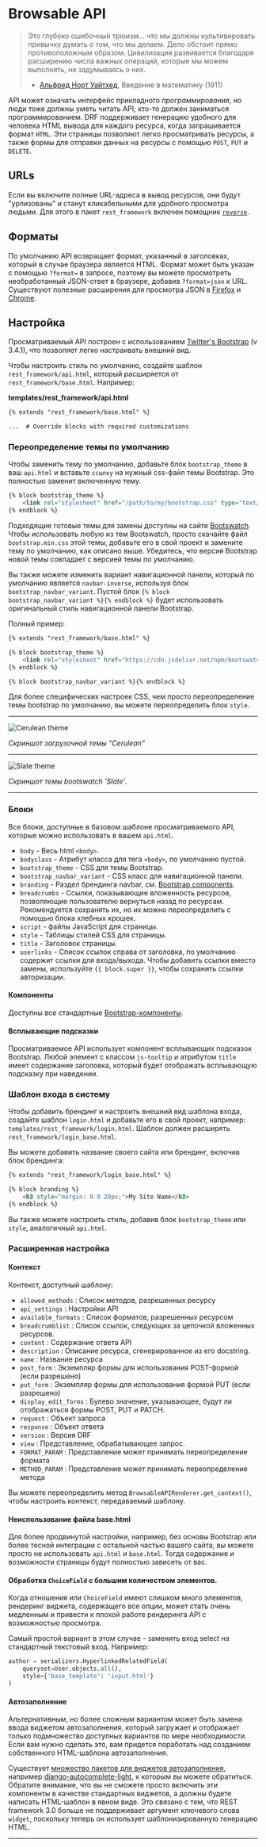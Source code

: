 <!-- TRANSLATED by md-translate -->
# Browsable API

> Это глубоко ошибочный трюизм... что мы должны культивировать привычку думать о том, что мы делаем. Дело обстоит прямо противоположным образом. Цивилизация развивается благодаря расширению числа важных операций, которые мы можем выполнять, не задумываясь о них.
>
> - [Альфред Норт Уайтхед](https://en.wikiquote.org/wiki/Alfred_North_Whitehead), Введение в математику (1911)

API может означать интерфейс прикладного *программирования*, но люди тоже должны уметь читать API; кто-то должен заниматься программированием. DRF поддерживает генерацию удобного для человека HTML вывода для каждого ресурса, когда запрашивается формат `HTML`. Эти страницы позволяют легко просматривать ресурсы, а также формы для отправки данных на ресурсы с помощью `POST`, `PUT` и `DELETE`.

## URLs

Если вы включите полные URL-адреса в вывод ресурсов, они будут "урлизованы" и станут кликабельными для удобного просмотра людьми. Для этого в пакет `rest_framework` включен помощник [`reverse`](../api-guide/reverse.md).

## Форматы

По умолчанию API возвращает формат, указанный в заголовках, который в случае браузера является HTML. Формат может быть указан с помощью `?format=` в запросе, поэтому вы можете просмотреть необработанный JSON-ответ в браузере, добавив `?format=json` к URL. Существуют полезные расширения для просмотра JSON в [Firefox](https://addons.mozilla.org/en-US/firefox/addon/jsonview/) и [Chrome](https://chrome.google.com/webstore/detail/chklaanhfefbnpoihckbnefhakgolnmc).

## Настройка

Просматриваемый API построен с использованием [Twitter's Bootstrap](https://getbootstrap.com/) (v 3.4.1), что позволяет легко настраивать внешний вид.

Чтобы настроить стиль по умолчанию, создайте шаблон `rest_framework/api.html`, который расширяется от `rest_framework/base.html`. Например:

**templates/rest_framework/api.html**

```html
{% extends "rest_framework/base.html" %}

...  # Override blocks with required customizations
```

### Переопределение темы по умолчанию

Чтобы заменить тему по умолчанию, добавьте блок `bootstrap_theme` в ваш `api.html` и вставьте `ссылку` на нужный css-файл темы Bootstrap. Это полностью заменит включенную тему.

```html
{% block bootstrap_theme %}
    <link rel="stylesheet" href="/path/to/my/bootstrap.css" type="text/css">
{% endblock %}
```

Подходящие готовые темы для замены доступны на сайте [Bootswatch](https://bootswatch.com/). Чтобы использовать любую из тем Bootswatch, просто скачайте файл `bootstrap.min.css` этой темы, добавьте его в свой проект и замените тему по умолчанию, как описано выше. Убедитесь, что версия Bootstrap новой темы совпадает с версией темы по умолчанию.

Вы также можете изменить вариант навигационной панели, который по умолчанию является `navbar-inverse`, используя блок `bootstrap_navbar_variant`. Пустой блок `{% block bootstrap_navbar_variant %}{% endblock %}` будет использовать оригинальный стиль навигационной панели Bootstrap.

Полный пример:

```html
{% extends "rest_framework/base.html" %}

{% block bootstrap_theme %}
    <link rel="stylesheet" href="https://cdn.jsdelivr.net/npm/bootswatch@3.4.1/flatly/bootstrap.min.css" type="text/css">
{% endblock %}

{% block bootstrap_navbar_variant %}{% endblock %}
```

Для более специфических настроек CSS, чем просто переопределение темы bootstrap по умолчанию, вы можете переопределить блок `style`.

---

![Cerulean theme](https://github.com/encode/django-rest-framework/blob/master/docs/img/cerulean.png?raw=true)

*Скриншот загрузочной темы "Cerulean"*

---

![Slate theme](https://github.com/encode/django-rest-framework/blob/master/docs/img/slate.png?raw=true)

*Скриншот темы bootswatch 'Slate'*.

---

### Блоки

Все блоки, доступные в базовом шаблоне просматриваемого API, которые можно использовать в вашем `api.html`.

- `body` - Весь html `<body>`.
- `bodyclass` - Атрибут класса для тега `<body>`, по умолчанию пустой.
- `bootstrap_theme` - CSS для темы Bootstrap.
- `bootstrap_navbar_variant` - CSS класс для навигационной панели.
- `branding` - Раздел брендинга navbar, см. [Bootstrap components](https://getbootstrap.com/2.3.2/components.html#navbar).
- `breadcrumbs` - Ссылки, показывающие вложенность ресурсов, позволяющие пользователю вернуться назад по ресурсам. Рекомендуется сохранять их, но их можно переопределить с помощью блока хлебных крошек.
- `script` - файлы JavaScript для страницы.
- `style` - Таблицы стилей CSS для страницы.
- `title` - Заголовок страницы.
- `userlinks` - Список ссылок справа от заголовка, по умолчанию содержит ссылки для входа/выхода. Чтобы добавить ссылки вместо замены, используйте `{{ block.super }}`, чтобы сохранить ссылки авторизации.

#### Компоненты

Доступны все стандартные [Bootstrap-компоненты](https://getbootstrap.com/2.3.2/components.html).

#### Всплывающие подсказки

Просматриваемое API использует компонент всплывающих подсказок Bootstrap. Любой элемент с классом `js-tooltip` и атрибутом `title` имеет содержание заголовка, который будет отображать всплывающую подсказку при наведении.

### Шаблон входа в систему

Чтобы добавить брендинг и настроить внешний вид шаблона входа, создайте шаблон `login.html` и добавьте его в свой проект, например: `templates/rest_framework/login.html`. Шаблон должен расширять `rest_framework/login_base.html`.

Вы можете добавить название своего сайта или брендинг, включив блок брендинга:

```html
{% extends "rest_framework/login_base.html" %}

{% block branding %}
    <h3 style="margin: 0 0 20px;">My Site Name</h3>
{% endblock %}
```

Вы также можете настроить стиль, добавив блок `bootstrap_theme` или `style`, аналогичный `api.html`.

### Расширенная настройка

#### Контекст

Контекст, доступный шаблону:

- `allowed_methods` : Список методов, разрешенных ресурсу
- `api_settings` : Настройки API
- `available_formats` : Список форматов, разрешенных ресурсом
- `breadcrumblist` : Список ссылок, следующих за цепочкой вложенных ресурсов.
- `content` : Содержание ответа API
- `description` : Описание ресурса, сгенерированное из его docstring.
- `name` : Название ресурса
- `post_form` : Экземпляр формы для использования POST-формой (если разрешено)
- `put_form` : Экземпляр формы для использования формой PUT (если разрешено)
- `display_edit_forms` : Булево значение, указывающее, будут ли отображаться формы POST, PUT и PATCH.
- `request` : Объект запроса
- `response` : Объект ответа
- `version` : Версия DRF
- `view` : Представление, обрабатывающее запрос.
- `FORMAT_PARAM` : Представление может принимать переопределение формата
- `METHOD_PARAM` : Представление может принимать переопределение метода

Вы можете переопределить метод `BrowsableAPIRenderer.get_context()`, чтобы настроить контекст, передаваемый шаблону.

#### Неиспользование файла base.html

Для более продвинутой настройки, например, без основы Bootstrap или более тесной интеграции с остальной частью вашего сайта, вы можете просто не использовать `api.html` и `base.html`. Тогда содержание и возможности страницы будут полностью зависеть от вас.

#### Обработка `ChoiceField` с большим количеством элементов.

Когда отношения или `ChoiceField` имеют слишком много элементов, рендеринг виджета, содержащего все опции, может стать очень медленным и привести к плохой работе рендеринга API с возможностью просмотра.

Самый простой вариант в этом случае - заменить вход select на стандартный текстовый вход. Например:

```python
author = serializers.HyperlinkedRelatedField(
    queryset=User.objects.all(),
    style={'base_template': 'input.html'}
)
```

#### Автозаполнение

Альтернативным, но более сложным вариантом может быть замена ввода виджетом автозаполнения, который загружает и отображает только подмножество доступных вариантов по мере необходимости. Если вам нужно сделать это, вам придется поработать над созданием собственного HTML-шаблона автозаполнения.

Существует [множество пакетов для виджетов автозаполнения](https://www.djangopackages.com/grids/g/auto-complete/), например [django-autocomplete-light](https://github.com/yourlabs/django-autocomplete-light), к которым вы можете обратиться. Обратите внимание, что вы не сможете просто включить эти компоненты в качестве стандартных виджетов, а должны будете написать HTML-шаблон в явном виде. Это связано с тем, что REST framework 3.0 больше не поддерживает аргумент ключевого слова `widget`, поскольку теперь он использует шаблонизированную генерацию HTML.

---
